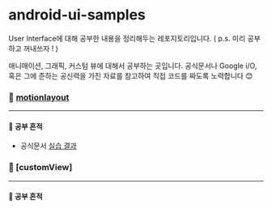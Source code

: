 # android-ui-samples
User Interface에 대해 공부한 내용을 정리해두는 레포지토리입니다. ( p.s. 미리 공부하고 꺼내쓰자 ! )

애니매이션, 그래픽, 커스텀 뷰에 대해서 공부하는 곳입니다. 공식문서나 Google i/O, 혹은 그에 준하는 공신력을 가진 자료를 참고하여 직접 코드를 짜도록 노력합니다 😊


### 📁 [motionlayout](https://github.com/sery270/android-ui-samples/tree/master/MotionLayout)

------


#### 📝 공부 흔적 

- 공식문서 [실습 결과](https://github.com/sery270/android-ui-samples/tree/master/Docs/MotionLayout)


### 📁 [customView]

------


#### 📝 공부 흔적 

